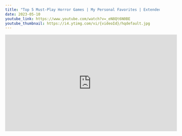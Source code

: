 ```yaml
---
title: "Top 5 Must-Play Horror Games | My Personal Favorites | Extended"
date: 2023-05-10
youtube_link: https://www.youtube.com/watch?v=_eN8Qt6N0BE
youtube_thumbnail: https://i4.ytimg.com/vi/{videoId}/hqdefault.jpg
---
```

<iframe width="560" height="315" src="https://www.youtube.com/embed/_eN8Qt6N0BE" title="Top 5 Must-Play Horror Games | My Personal Favorites | Extended" frameborder="0" allow="accelerometer; autoplay; clipboard-write; encrypted-media; gyroscope; picture-in-picture; web-share" allowfullscreen></iframe>
